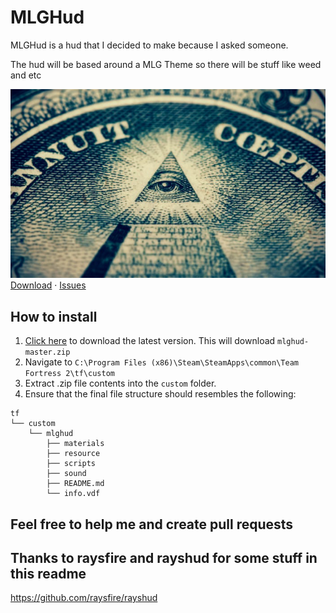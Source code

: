 # MLGHud
MLGHud is a hud that I decided to make because I asked someone.

The hud will be based around a MLG Theme so there will be stuff like weed and etc

![picture](images/img2.png)
<br />
    <a href="https://github.com/jraffstar/mlghud/archive/refs/heads/main.zip">Download</a>
    ·
    <a href="https://github.com/jraffstar/mlghud/issues">Issues</a>
  </p>
</p>

How to install
--------

 1. [Click here][download-link] to download the latest version. This will download `mlghud-master.zip`
2. Navigate to `C:\Program Files (x86)\Steam\SteamApps\common\Team Fortress 2\tf\custom`
3. Extract .zip file contents into the `custom` folder.
4. Ensure that the final file structure should resembles the following:
```
tf
└── custom
    └── mlghud
        ├── materials
        ├── resource
        ├── scripts
        ├── sound
        ├── README.md
        └── info.vdf
```

  
  <h2> Feel free to help me and create pull requests
 
 Thanks to raysfire and rayshud for some stuff in this readme
 --------
 https://github.com/raysfire/rayshud
 
 
 <!-- LINKS -->
[download-link]: https://github.com/jraffstar/mlghud/archive/refs/heads/main.zip
[issues-link]: https://github.com/jraffstar/mlghud/issues/new
